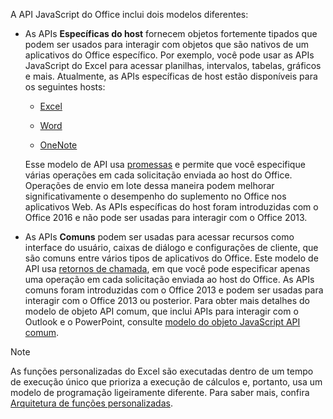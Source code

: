 A API JavaScript do Office inclui dois modelos diferentes:

- As APIs **Específicas do host** fornecem objetos fortemente tipados que podem ser usados para interagir com objetos que são nativos de um aplicativos do Office específico. Por exemplo, você pode usar as APIs JavaScript do Excel para acessar planilhas, intervalos, tabelas, gráficos e mais. Atualmente, as APIs específicas de host estão disponíveis para os seguintes hosts:

    - [Excel](../reference/overview/excel-add-ins-reference-overview.md)

    - [Word](../reference/overview/word-add-ins-reference-overview.md)

    - [OneNote](../reference/overview/onenote-add-ins-javascript-reference.md)

    Esse modelo de API usa [promessas](https://developer.mozilla.org/docs/Web/JavaScript/Reference/Global_Objects/Promise) e permite que você especifique várias operações em cada solicitação enviada ao host do Office. Operações de envio em lote dessa maneira podem melhorar significativamente o desempenho do suplemento no Office nos aplicativos Web. As APIs específicas do host foram introduzidas com o Office 2016 e não pode ser usadas para interagir com o Office 2013.

- As APIs **Comuns** podem ser usadas para acessar recursos como interface do usuário, caixas de diálogo e configurações de cliente, que são comuns entre vários tipos de aplicativos do Office. Este modelo de API usa [retornos de chamada](https://developer.mozilla.org/docs/Glossary/Callback_function), em que você pode especificar apenas uma operação em cada solicitação enviada ao host do Office. As APIs comuns foram introduzidas com o Office 2013 e podem ser usadas para interagir com o Office 2013 ou posterior. Para obter mais detalhes do modelo de objeto API comum, que inclui APIs para interagir com o Outlook e o PowerPoint, consulte [modelo do objeto JavaScript API comum](../develop/office-javascript-api-object-model.md).

> [!NOTE]
> As funções personalizadas do Excel são executadas dentro de um tempo de execução único que prioriza a execução de cálculos e, portanto, usa um modelo de programação ligeiramente diferente. Para saber mais, confira [Arquitetura de funções personalizadas](../excel/custom-functions-architecture.md).
